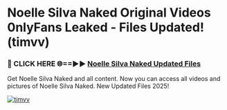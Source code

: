 # Noelle Silva Naked Original Videos 0nlyFans Leaked - Files Updated! (timvv)

<h3>🔴 CLICK HERE 🌐==►► <a href="https://tinyurl.com/yckcrads" rel="nofollow">Noelle Silva Naked Updated Files</a></h3>

Get Noelle Silva Naked and all content. Now you can access all videos and pictures of Noelle Silva Naked. New Updated Files 2025!

[![timvv](https://i.imgur.com/hpKpOFt.gif)](https://tinyurl.com/yckcrads)
